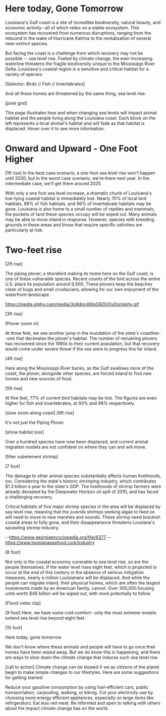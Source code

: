 # Here today, Gone Tomorrow

Louisiana's Gulf coast is a site of incredible biodiversity, natural beauty, and economic activity--all of which relies on a stable ecosystem. This ecosystem has recovered from numerous disruptions, ranging from the rebound in the wake of Hurricane Katrina to the revitalization of several near-extinct species.

But facing the coast is a challenge from which recovery may not be possible -- sea level rise. Fueled by climate change, the ever-increasing waterline threatens the fragile biodiversity unique to the Mississippi River Delta. Louisiana's coastal region is a sensitive and critical habtiat for a variety of species:

[Selector: Birds // Fish // Invertebrates]

And all these homes are threatened by the same thing, sea level rise. 

[pixel grid]

This page illustrates how and when changing sea levels will impact animal habitat and the people living along the Louisiana coast. Each block on the left represents a local animal's habitat and will fade as that habitat is displaced. Hover over it to see more information.

# Onward and Upward - One Foot Higher

[1ft rise]
In the best case scenario, a one-foot sea level rise won't happen until 2030, but in the worst case scenario, we're there next year. In the intermediate case, we'll get there around 2025.

With only a one foot sea level increase, a dramatic chunk of Louisiana's low-lying coastal habitat is immediately lost. Nearly 70% of local bird habitats, 89% of fish habitats, and 96% of invertebrate habitats may be gone. Louisiana is also home to a small number of reptiles and mammals; the pockets of land these species occupy will be wiped out. Many animals may be able to move inland in response. However, species with breeding grounds in these areas and those that require specific salinities are particularly at risk. 


# Two-feet rise
[2ft rise]

The piping plover, a shorebird making its home here on the Gulf coast, is one of these vulnerable species. Recent counts of the bird across the entire U.S. place its population around 6,500. These plovers keep the beaches clean of bugs and small crustacians, allowing for our own enjoyment of the waterfront landscape.

https://media.giphy.com/media/3o8dpc4MgG9i3VDvDq/giphy.gif

[3ft rise]

[Plover zoom in]

At three feet, we see another jump in the inundation of the state's coastline--one that decimates the plover's habitat. The number of remaining plovers has recovered since the 1990s to their current population, but that recovery would come under severe threat if the sea were to progress this far inland.

[4ft rise]

Here along the Mississippi River banks, as the Gulf swallows more of the coast, the plover, alongside other species, are forced inland to find new homes and new sources of food.

[5ft rise]

At five feet, 77% of current bird habitats may be lost. The figures are even higher for fish and invertebrates, at 93% and 98% respectively. 

[slow zoom along coast]
[6ft rise]

It's not just the Piping Plover.

[show habitat loss]

Over a hundred species have now been displaced, and current animal migration models are not confident on where they can and will move.

[filter subelement shrimp]

[7 foot] 

The damage to other animal species substantially affects human livelihoods, too. Considering the state's  historic shrimping industry, which contributes $1.3 billion a year to the state's GDP. The livelihoods of shrimp farmers were already devasted by the Deepwater Horizon oil spill of 2010, and has faced a challenging recovery.

Critical habitats of five major shrimp species in the area will be displaced by sea level rise, meaning that the juvenile shrimps seeking algae to feed on will need to move to new marshes and sounds. These shrimp need brackish coastal areas to fully grow, and their disappearance threatens Lousiana's sprawling shrimp industry.

--https://www.georgiaencyclopedia.org/file/6377
--https://www.louisianaseafood.com/industry

[8 foot]

Not only is the coastal economy vunerable to sea level rise, so are the people themselves. If the water level rises eight feet, which is projected to occur at the end of this century in the absence of serious mitigation measures, nearly a million Louisianans will be displaced. And while the people can migrate inland, their physical homes, which are often the largest investments made by an American family, cannot. Over 300,000 housing units worth $48 billion will be wiped out, with more potentially to follow.

[Flood video clip]

[9 foot]
Here, we have some cold comfort--only the most extreme models extend sea level rise beyond eight feet. 

[10 foot]

Here today, gone tomorrow. 

We don't know where these animals and people will have to go once their homes have been wiped away. But we do know this is happening, and there are ways to slow down the climate change that induces such sea level rise. 

[call to action]
Climate change can be slowed if we as citizens of the planet begin to make simple changes to our lifestyles. Here are some suggestions for getting started:

Reduce your gasoline consumption by using fuel-efficient cars, public transportation, carpooling, walking, or biking.
Cut your electricity use by choosing more energy efficient appliances, especially on large items like refrigerators.
Eat less red meat.
Be informed and open to talking with others about the impact climate change has on the world.
